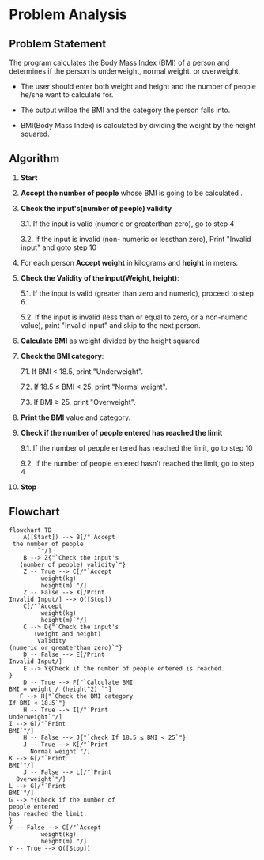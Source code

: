 # Problem Analysis

## Problem Statement
The program calculates the Body Mass Index (BMI) of a person and determines if the person is underweight, normal weight, or overweight. 
 
* The user should enter both weight and height and the number of people he/she want to calculate for.

* The output willbe the BMI and the category the person falls into.

*  BMI(Body Mass Index) is calculated by dividing the weight by the height squared.


## Algorithm

1. **Start**

2. **Accept the number of people** whose BMI is going to be calculated .
3. **Check the input's(number of people) validity**

   3.1. If the input is valid (numeric or greaterthan zero), go to step 4
 
   3.2. If the input is invalid (non- numeric or lessthan zero), Print "Invalid input" and goto step 10

4. For each person **Accept weight** in kilograms and **height** in meters.

5. **Check the Validity of the input(Weight, height)**:
 
   5.1. If the input is valid (greater than zero and numeric), proceed to step 6.
 
   5.2. If the input is invalid (less than or equal to zero, or a non-numeric value), print "Invalid input" and skip to the next person.

6. **Calculate BMI** as weight divided by the height squared

7. **Check the BMI category**:
 
   7.1. If BMI < 18.5, print "Underweight".

    7.2. If 18.5 ≤ BMI < 25, print "Normal weight".
 
   7.3. If BMI ≥ 25, print "Overweight".

8. **Print the BMI** value and category.

9. **Check if the number of
people entered has reached the limit**

    9.1. If the number of
people entered has reached the limit, go to step 10

    9.2, If the number of people entered hasn't reached the limit, go to step 4

10. **Stop**

## Flowchart 
```mermaid
flowchart TD
    A([Start]) --> B[/"`Accept
 the number of people 
        `"/]
    B --> Z{"`Check the input's
   (number of people) validity`"}
    Z -- True --> C[/"`Accept
         weight(kg)
         height(m)`"/]
    Z -- False --> X[/Print
Invalid Input/] --> O([Stop])
    C[/"`Accept
         weight(kg)
         height(m)`"/]
    C --> D{"`Check the input's
       (weight and height)
        Validity
(numeric or greaterthan zero)`"}
    D -- False --> E[/Print
Invalid Input/]
    E --> Y{Check if the number of people entered is reached.
}
    D -- True --> F["`Calculate BMI
BMI = weight / (height^2) `"]
   F --> H{"`Check the BMI category
If BMI < 18.5`"}
    H -- True --> I[/"`Print
Underweight`"/]
I --> G[/"`Print
BMI`"/]
    H -- False --> J{"`check If 18.5 ≤ BMI < 25`"}
    J -- True --> K[/"`Print
      Normal weight`"/]
K --> G[/"`Print
BMI`"/]
    J -- False --> L[/"`Print
  Overweight`"/]
L --> G[/"`Print
BMI`"/]
G --> Y{Check if the number of
people entered 
has reached the limit.
}
Y -- False --> C[/"`Accept
         weight(kg)
         height(m)`"/]
Y -- True --> O([Stop])

    

